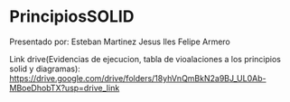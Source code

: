 # PrincipiosSOLID

Presentado por:
Esteban Martinez
Jesus Iles
Felipe Armero

Link drive(Evidencias de ejecucion, tabla de vioalaciones a los principios solid y diagramas):
https://drive.google.com/drive/folders/18yhVnQmBkN2a9BJ_UL0Ab-MBoeDhobTX?usp=drive_link
